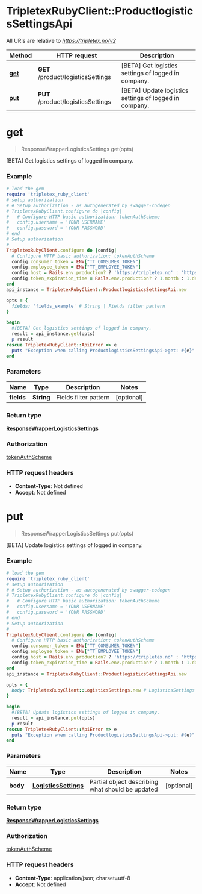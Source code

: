 # TripletexRubyClient::ProductlogisticsSettingsApi

All URIs are relative to *https://tripletex.no/v2*

Method | HTTP request | Description
------------- | ------------- | -------------
[**get**](ProductlogisticsSettingsApi.md#get) | **GET** /product/logisticsSettings | [BETA] Get logistics settings of logged in company.
[**put**](ProductlogisticsSettingsApi.md#put) | **PUT** /product/logisticsSettings | [BETA] Update logistics settings of logged in company.


# **get**
> ResponseWrapperLogisticsSettings get(opts)

[BETA] Get logistics settings of logged in company.



### Example
```ruby
# load the gem
require 'tripletex_ruby_client'
# setup authorization
# # Setup authorization - as autogenerated by swagger-codegen
# TripletexRubyClient.configure do |config|
#   # Configure HTTP basic authorization: tokenAuthScheme
#   config.username = 'YOUR USERNAME'
#   config.password = 'YOUR PASSWORD'
# end
# Setup authorization
# 
TripletexRubyClient.configure do |config|
  # Configure HTTP basic authorization: tokenAuthScheme
  config.consumer_token = ENV["TT_CONSUMER_TOKEN"]
  config.employee_token = ENV["TT_EMPLOYEE_TOKEN"]
  config.host = Rails.env.production? ? 'https://tripletex.no' : 'https://api.tripletex.io'
  config.token_expiration_time = Rails.env.production? ? 1.month : 1.day
end
api_instance = TripletexRubyClient::ProductlogisticsSettingsApi.new

opts = { 
  fields: 'fields_example' # String | Fields filter pattern
}

begin
  #[BETA] Get logistics settings of logged in company.
  result = api_instance.get(opts)
  p result
rescue TripletexRubyClient::ApiError => e
  puts "Exception when calling ProductlogisticsSettingsApi->get: #{e}"
end
```

### Parameters

Name | Type | Description  | Notes
------------- | ------------- | ------------- | -------------
 **fields** | **String**| Fields filter pattern | [optional] 

### Return type

[**ResponseWrapperLogisticsSettings**](ResponseWrapperLogisticsSettings.md)

### Authorization

[tokenAuthScheme](../README.md#tokenAuthScheme)

### HTTP request headers

 - **Content-Type**: Not defined
 - **Accept**: Not defined



# **put**
> ResponseWrapperLogisticsSettings put(opts)

[BETA] Update logistics settings of logged in company.



### Example
```ruby
# load the gem
require 'tripletex_ruby_client'
# setup authorization
# # Setup authorization - as autogenerated by swagger-codegen
# TripletexRubyClient.configure do |config|
#   # Configure HTTP basic authorization: tokenAuthScheme
#   config.username = 'YOUR USERNAME'
#   config.password = 'YOUR PASSWORD'
# end
# Setup authorization
# 
TripletexRubyClient.configure do |config|
  # Configure HTTP basic authorization: tokenAuthScheme
  config.consumer_token = ENV["TT_CONSUMER_TOKEN"]
  config.employee_token = ENV["TT_EMPLOYEE_TOKEN"]
  config.host = Rails.env.production? ? 'https://tripletex.no' : 'https://api.tripletex.io'
  config.token_expiration_time = Rails.env.production? ? 1.month : 1.day
end
api_instance = TripletexRubyClient::ProductlogisticsSettingsApi.new

opts = { 
  body: TripletexRubyClient::LogisticsSettings.new # LogisticsSettings | Partial object describing what should be updated
}

begin
  #[BETA] Update logistics settings of logged in company.
  result = api_instance.put(opts)
  p result
rescue TripletexRubyClient::ApiError => e
  puts "Exception when calling ProductlogisticsSettingsApi->put: #{e}"
end
```

### Parameters

Name | Type | Description  | Notes
------------- | ------------- | ------------- | -------------
 **body** | [**LogisticsSettings**](LogisticsSettings.md)| Partial object describing what should be updated | [optional] 

### Return type

[**ResponseWrapperLogisticsSettings**](ResponseWrapperLogisticsSettings.md)

### Authorization

[tokenAuthScheme](../README.md#tokenAuthScheme)

### HTTP request headers

 - **Content-Type**: application/json; charset=utf-8
 - **Accept**: Not defined



